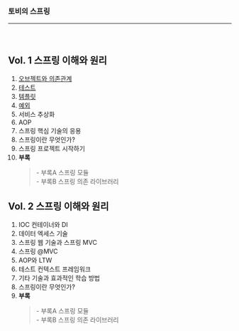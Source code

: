 <h3><b>토비의 스프링</b> 
<hr/><br/>

<h2>Vol. 1 스프링 이해와 원리</h2>
<ol>
    <li>
        <a href="https://github.com/EungyuCho/toby_spring_pract/blob/master/one1.md">오브젝트와 의존관계</a>
    </li>
    <li>
        <a href="https://github.com/EungyuCho/toby_spring_pract/blob/master/one2.md">테스트</a>
    </li>
    <li>
        <a href="https://github.com/EungyuCho/toby_spring_pract/blob/master/one3.md">템플릿</a>
    </li>
    <li>
        <a href="https://github.com/EungyuCho/toby_spring_pract/blob/master/one4.md">예외</a>
    </li>
    <li>
        서비스 추상화
    </li>
    <li>
        AOP
    </li>
    <li>
        스프링 핵심 기술의 응용
    </li>
    <li>
        스프링이란 무엇인가?
    </li>
    <li>
        스프링 프로젝트 시작하기
    </li>
    <li>
        <strong>부록</strong>
        <BlockQuote>
            - 부록A 스프링 모듈<br/>
            - 부록B 스프링 의존 라이브러리<br/>
        </BlockQuote>
    </li>
</ol>

<h2>Vol. 2 스프링 이해와 원리</h2>
<ol>
    <li>
        IOC 컨테이너와 DI
    </li>
    <li>
        데이터 엑세스 기술
    </li>
    <li>
        스프링 웹 기술과 스프링 MVC
    </li>
    <li>
        스프링 @MVC
    </li>
    <li>
        AOP와 LTW
    </li>
    <li>
        테스트 컨텍스트 프레임워크
    </li>
    <li>
        기타 기술과 효과적인 학습 방법
    </li>
    <li>
        스프링이란 무엇인가?
    </li>
    <li>
        <strong>부록</strong>
        <BlockQuote>
            - 부록A 스프링 모듈<br/>
            - 부록B 스프링 의존 라이브러리<br/>
        </BlockQuote>
    </li>
</ol>

